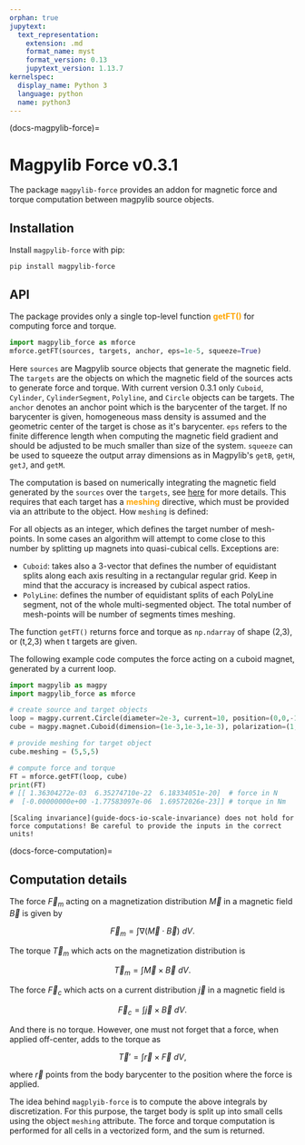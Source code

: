 ```yaml
---
orphan: true
jupytext:
  text_representation:
    extension: .md
    format_name: myst
    format_version: 0.13
    jupytext_version: 1.13.7
kernelspec:
  display_name: Python 3
  language: python
  name: python3
---
```


(docs-magpylib-force)=
# Magpylib Force v0.3.1

The package `magpylib-force` provides an addon for magnetic force and torque computation between magpylib source objects.

## Installation

Install `magpylib-force` with pip:

```console
pip install magpylib-force
```

## API

The package provides only a single top-level function <span style="color: orange">**getFT()**</span> for computing force and torque.

```python
import magpylib_force as mforce
mforce.getFT(sources, targets, anchor, eps=1e-5, squeeze=True)
```

Here `sources` are Magpylib source objects that generate the magnetic field. The `targets` are the objects on which the magnetic field of the sources acts to generate force and torque. With current version 0.3.1 only `Cuboid`, `Cylinder`, `CylinderSegment`, `Polyline`, and `Circle` objects can be targets. The `anchor` denotes an anchor point which is the barycenter of the target. If no barycenter is given, homogeneous mass density is assumed and the geometric center of the target is chose as it's barycenter. `eps` refers to the finite difference length when computing the magnetic field gradient and should be adjusted to be much smaller than size of the system. `squeeze` can be used to squeeze the output array dimensions as in Magpylib's `getB`, `getH`, `getJ`, and `getM`.

The computation is based on numerically integrating the magnetic field generated by the `sources` over the `targets`, see [here](docs-force-computation) for more details. This requires that each target has a <span style="color: orange">**meshing**</span> directive, which must be provided via an attribute to the object. How `meshing` is defined:

For all objects as an integer, which defines the target number of mesh-points. In some cases an algorithm will attempt to come close to this number by splitting up magnets into quasi-cubical cells. Exceptions are:

- `Cuboid`: takes also a 3-vector that defines the number of equidistant splits along each axis resulting in a rectangular regular grid. Keep in mind that the accuracy is increased by cubical aspect ratios.
- `PolyLine`: defines the number of equidistant splits of each PolyLine segment, not of the whole multi-segmented object. The total number of mesh-points will be number of segments times meshing.

The function `getFT()` returns force and torque as `np.ndarray` of shape (2,3), or (t,2,3) when t targets are given.

The following example code computes the force acting on a cuboid magnet, generated by a current loop.

```python
import magpylib as magpy
import magpylib_force as mforce

# create source and target objects
loop = magpy.current.Circle(diameter=2e-3, current=10, position=(0,0,-1e-3))
cube = magpy.magnet.Cuboid(dimension=(1e-3,1e-3,1e-3), polarization=(1,0,0))

# provide meshing for target object
cube.meshing = (5,5,5)

# compute force and torque
FT = mforce.getFT(loop, cube)
print(FT)
# [[ 1.36304272e-03  6.35274710e-22  6.18334051e-20]  # force in N
#  [-0.00000000e+00 -1.77583097e-06  1.69572026e-23]] # torque in Nm
```

```{warning}
[Scaling invariance](guide-docs-io-scale-invariance) does not hold for force computations! Be careful to provide the inputs in the correct units!
```

(docs-force-computation)=
## Computation details

The force $\vec{F}_m$ acting on a magnetization distribution $\vec{M}$ in a magnetic field $\vec{B}$ is given by

$$\vec{F}_m = \int \nabla (\vec{M}\cdot\vec{B}) \ dV.$$

The torque $\vec{T}_m$ which acts on the magnetization distribution is

$$\vec{T}_m = \int \vec{M} \times \vec{B} \ dV.$$

The force $\vec{F}_c$ which acts on a current distribution $\vec{j}$ in a magnetic field is

$$\vec{F}_c = \int \vec{j}\times \vec{B} \ dV.$$

And there is no torque. However, one must not forget that a force, when applied off-center, adds to the torque as

$$\vec{T}' = \int \vec{r} \times \vec{F} \ dV,$$

where $\vec{r}$ points from the body barycenter to the position where the force is applied.

The idea behind `magplyib-force` is to compute the above integrals by discretization. For this purpose, the target body is split up into small cells using the object `meshing` attribute. The force and torque computation is performed for all cells in a vectorized form, and the sum is returned.
